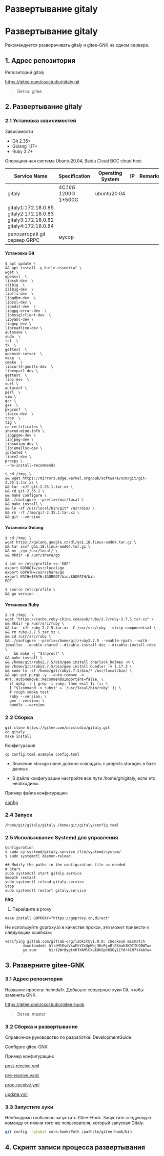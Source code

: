 # Развертывание gitaly

# Развертывание gitaly

Рекомендуется разворачивать gitaly и gitee-GNK на одном сервере.

## 1. Адрес репозитория

Репозиторий gitaly

https://gitee.com/oscstudio/gitaly.git

> Ветка: gitee

## 2. Развертывание gitaly

### 2.1 Установка зависимостей

Зависимости

- Git 2.35+
- Golang 1.17+
- Ruby 2.7+

Операционная система Ubuntu20.04, Baidu Cloud BCC cloud host

| Service Name | Specification | Operating System | IP | Remarks | External Access |
| -------- | --------------------- | ----------- | ---------------------------------------------------------------------------------------- | ---------------------- | ------------ |
| gitaly   | 4C*16G 1*200G 1\*500G | ubuntu20.04
  | gitaly1:172.18.0.85<br>gitaly2:172.18.0.83<br>gitaly3:172.18.0.82<br>gitaly4:172.18.0.84
  | репозиторий git сервер GRPC | мусор           |

#### Установка Git

```shell
$ apt update \
&& apt install -y build-essential \
wget \
openssl  \
libssh-dev  \
zlib1g  \
zlib1g-dev  \
libffi-dev  \
libgdbm-dev  \
libssl-dev \
libedit-dev  \
libgpg-error-dev  \
libmysqlclient-dev  \
libyaml-dev \
libgmp-dev \
libreadline-dev \
automake \
sudo  \
tcl  \
tk  \
gettext  \
openssh-server  \
make  \
cmake  \
libcurl4-gnutls-dev  \
libexpat1-dev \
gettext  \
libz-dev  \
curl \
autoconf \
perl  \
vim \
gcc \
g++  \
pkgconf  \
libicu-dev  \
tree  \
tig \
ca-certificates \
shared-mime-info \
libgpgme-dev \
libjpeg-dev \
libsodium-dev \
libjemalloc-dev \
iproute2 \
libre2-dev \
procps \
--no-install-recommends

$ cd /tmp; \
&& wget https://mirrors.edge.kernel.org/pub/software/scm/git/git-2.35.1.tar.xz \
&& tar -xJf git-2.35.1.tar.xz \
&& cd git-2.35.1 \
&& make configure \
&& ./configure --prefix=/usr/local \
&& make install \
&& ln -sf /usr/local/bin/git* /usr/bin/ \
&& rm -rf /tmp/git-2.35.1.tar.xz \
&& git --version
```

#### Установка Golang

```shell
$ cd /tmp; \
wget https://golang.google.cn/dl/go1.18.linux-amd64.tar.gz \
&& tar zxvf go1.18.linux-amd64.tar.gz \
&& mv ./go /usr/local/ \
&& mkdir -p /usr/share/go

$ cat >> /etc/profile <<-'EOF'
export GOROOT=/usr/local/go
export GOPATH=/usr/share/go
export PATH=$PATH:$GOROOT/bin:$GOPATH/bin
EOF

$ source /etc/profile \
&& go version
```

#### Установка Ruby

```shell
$ cd /tmp;  \
wget "https://cache.ruby-china.com/pub/ruby/2.7/ruby-2.7.5.tar.xz" \
&& mkdir -p /usr/src/ruby \
&& tar -xJf ruby-2.7.5.tar.xz -C /usr/src/ruby --strip-components=1 \
&& rm ruby-2.7.5.tar.xz \
&& cd /usr/src/ruby \
&& ./configure --prefix=/home/git/ruby2.7.5 --enable-rpath --with-jemalloc --enable-shared --disable-install-doc --disable-install-rdoc \
	&& make -j "$(nproc)" \
&& make install \
&& /home/git/ruby2.7.5/bin/gem install charlock_holmes -N \
&& /home/git/ruby2.7.5/bin/gem install bundler -v 1.17.3 \
&& sudo ln -sf /home/git/ruby2.7.5/bin/* /usr/local/bin/ \
&& apt-get purge -y --auto-remove -o APT::AutoRemove::RecommendsImportant=false; \
  if dpkg -l | grep -i ruby; then exit 1; fi; \
  [ "$(command -v ruby)" = '/usr/local/bin/ruby' ]; \
  # rough smoke test
  ruby --version; \
  gem --version; \
  bundle --version
```

### 2.2 Сборка

```shell
git clone https://gitee.com/oscstudio/gitaly.git
cd gitaly
make install
```

Конфигурация

```shell
cp config.toml.example config.toml
```

- Значение storage.name должно совпадать с projects.storages в базе данных

- В файле конфигурации настройте все пути /home/git/gitaly, если это необходимо.

Пример файла конфигурации:

[config](./config.toml)

### 2.4 Запуск

```shell
/home/git/gitaly/gitaly /home/git/gitaly/config.toml
```

### 2.5 Использование Systemd для управления

```shell
Configuration
$ sudo cp systemd/gitaly.service /lib/systemd/system/
$ sudo systemctl daemon-reload

## Modify the paths in the configuration file as needed
# Start
sudo systemctl start gitaly.service
Smooth restart
sudo systemctl reload gitaly.service
Stop
sudo systemctl restart gitaly.service
```

**FAQ**

1. Перейдите в proxy

```shell
make install GOPROXY="https://goproxy.cn,direct"
```

Не используйте goproxy.io в качестве прокси, это может привести к следующим ошибкам:

```shell
verifying gitlab.com/gitlab-org/labkit@v1.0.0: checksum mismatch
        downloaded: h1:eM1EseVswFkYZxGpWpj3HcRjwRtEXnuh3KDIIhO0WTw=
        go.sum:     h1:t2Wr8ygtvHfXAMlCkoEdk5pdb5Gy1IYdr41H7t4kAYw=
```

## 3. Разверните gitee-GNK

### 3.1 Адрес репозитория

Название проекта: heimdallr. Добавьте серверные хуки Git, чтобы заменить GNK.

https://gitee.com/oscstudio/gitee-hook

> Ветка: master

### 3.2 Сборка и развертывание

Справочное руководство по разработке: DevelopmentGuide

Configure gitee-GNK

Пример конфигурации:

[post-receive.yml](./config/post-receive.yml)

[pre-receive.yaml](./config/pre-receive.yml)

[proc-receive.yml](./config/proc-receive.yml)

[update.yml](./config/update.yml)

### 3.3 Запустите хуки

Необходимо глобально запустить Gitee-Hook. Запустите следующую команду от имени того же пользователя, который запускал Gitaly.

```sh
git config --global core.hooksPath /path/to/gitee-hook/bin
```

## 4. Скрипт записи процесса развертывания

[](./gitaly/ru-gitaly.sh)